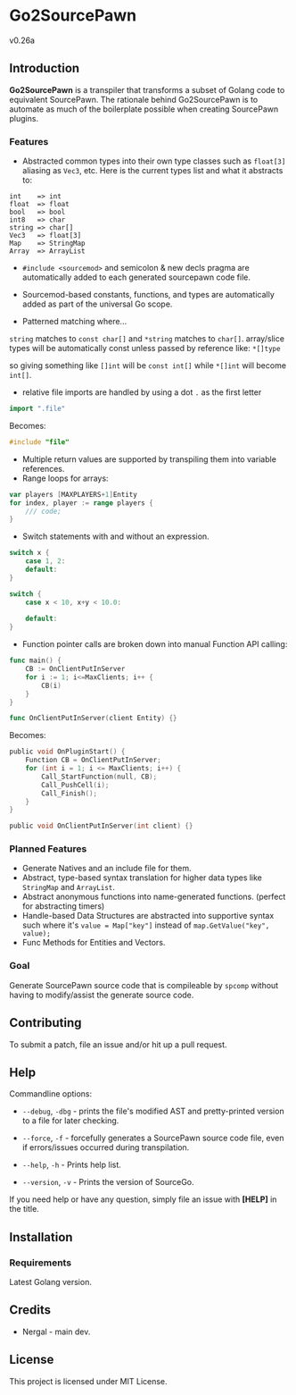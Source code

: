 # Go2SourcePawn
v0.26a

## Introduction

**Go2SourcePawn** is a transpiler that transforms a subset of Golang code to equivalent SourcePawn. The rationale behind Go2SourcePawn is to automate as much of the boilerplate possible when creating SourcePawn plugins.


### Features

* Abstracted common types into their own type classes such as `float[3]` aliasing as `Vec3`, etc.
Here is the current types list and what it abstracts to:
```
int    => int
float  => float
bool   => bool
int8   => char
string => char[]
Vec3   => float[3]
Map    => StringMap
Array  => ArrayList
```

* `#include <sourcemod>` and semicolon & new decls pragma are automatically added to each generated sourcepawn code file.

* Sourcemod-based constants, functions, and types are automatically added as part of the universal Go scope.

* Patterned matching where...

`string` matches to `const char[]`
and `*string` matches to `char[]`.
array/slice types will be automatically const unless passed by reference like: `*[]type`

so giving something like `[]int` will be `const int[]` while `*[]int` will become `int[]`.


* relative file imports are handled by using a dot `.` as the first letter
```go
import ".file"
```

Becomes:
```c
#include "file"
```

* Multiple return values are supported by transpiling them into variable references.
* Range loops for arrays:
```go
var players [MAXPLAYERS+1]Entity
for index, player := range players {
	/// code;
}
```

* Switch statements with and without an expression.
```go
switch x {
	case 1, 2:
	default:
}

switch {
	case x < 10, x+y < 10.0:
		
	default:
}
```

* Function pointer calls are broken down into manual Function API calling:
```go
func main() {
	CB := OnClientPutInServer
	for i := 1; i<=MaxClients; i++ {
		CB(i)
	}
}

func OnClientPutInServer(client Entity) {}
```
Becomes:
```c
public void OnPluginStart() {
	Function CB = OnClientPutInServer;
	for (int i = 1; i <= MaxClients; i++) {
		Call_StartFunction(null, CB);
		Call_PushCell(i);
		Call_Finish();
	}
}

public void OnClientPutInServer(int client) {}
```

### Planned Features
* Generate Natives and an include file for them.
* Abstract, type-based syntax translation for higher data types like `StringMap` and `ArrayList`.
* Abstract anonymous functions into name-generated functions. (perfect for abstracting timers)
* Handle-based Data Structures are abstracted into supportive syntax such where it's `value = Map["key"]` instead of `map.GetValue("key", value);`
* Func Methods for Entities and Vectors.

### Goal
Generate SourcePawn source code that is compileable by `spcomp` without having to modify/assist the generate source code.


## Contributing

To submit a patch, file an issue and/or hit up a pull request.

## Help

Commandline options:
* `--debug`, `-dbg` - prints the file's modified AST and pretty-printed version to a file for later checking.

* `--force`, `-f` - forcefully generates a SourcePawn source code file, even if errors/issues occurred during transpilation.

* `--help`, `-h` - Prints help list.

* `--version`, `-v` - Prints the version of SourceGo.

If you need help or have any question, simply file an issue with **\[HELP\]** in the title.


## Installation

### Requirements
Latest Golang version.

## Credits

* Nergal - main dev.

## License
This project is licensed under MIT License.